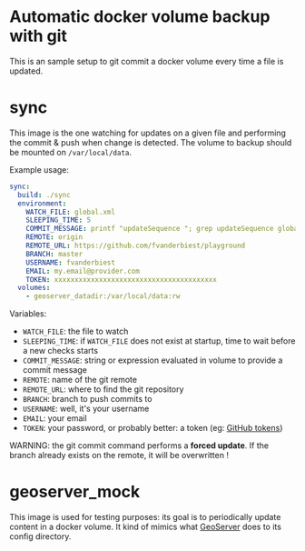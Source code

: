 # Automatic docker volume backup with git

This is an sample setup to git commit a docker volume every time a file is updated.

# sync

This image is the one watching for updates on a given file and performing the commit & push when change is detected. 
The volume to backup should be mounted on `/var/local/data`.

Example usage:
```yaml
sync:
  build: ./sync
  environment:
    WATCH_FILE: global.xml
    SLEEPING_TIME: 5
    COMMIT_MESSAGE: printf "updateSequence "; grep updateSequence global.xml|sed -e 's#.*ce>\(.*\)</up.*#\1#'
    REMOTE: origin
    REMOTE_URL: https://github.com/fvanderbiest/playground
    BRANCH: master
    USERNAME: fvanderbiest
    EMAIL: my.email@provider.com
    TOKEN: xxxxxxxxxxxxxxxxxxxxxxxxxxxxxxxxxxxxxxxx
  volumes:
    - geoserver_datadir:/var/local/data:rw
```

Variables:
 * `WATCH_FILE`: the file to watch
 * `SLEEPING_TIME`: if `WATCH_FILE` does not exist at startup, time to wait before a new checks starts
 * `COMMIT_MESSAGE`: string or expression evaluated in volume to provide a commit message 
 * `REMOTE`: name of the git remote
 * `REMOTE_URL`: where to find the git repository
 * `BRANCH`: branch to push commits to
 * `USERNAME`: well, it's your username
 * `EMAIL`: your email
 * `TOKEN`: your password, or probably better: a token (eg: [GitHub tokens](https://github.com/settings/tokens))

WARNING: the git commit command performs a **forced update**. If the branch already exists on the remote, it will be overwritten !


# geoserver_mock

This image is used for testing purposes: its goal is to periodically update content in a docker volume.
It kind of mimics what [GeoServer](http://geoserver.org/) does to its config directory.

